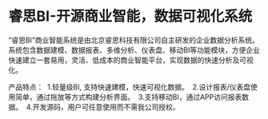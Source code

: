 # 睿思BI-开源商业智能，数据可视化系统

“睿思BI”商业智能系统是由北京睿思科技有限公司自主研发的企业数据分析系统。 系统包含数据建模、数据报表、多维分析、仪表盘、移动BI等功能模块，方便企业快速建立一套易用，灵活、低成本的商业智能平台，实现数据的快速分析及可视化。

产品特点：
  1.轻量级BI, 支持快速建模，快速可视化数据。
  2.设计报表/仪表盘使用简单，通过拖放等方式构建分析界面。
  3.支持移动BI，通过APP访问报表数据。
  4.开发源码，用户可任意使用而不需我公司授权。

